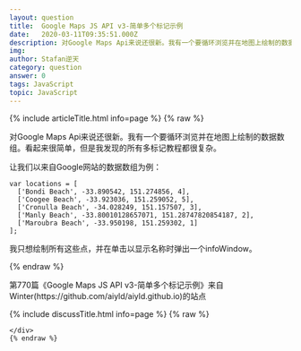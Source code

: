 ```yaml
---
layout: question
title:  Google Maps JS API v3-简单多个标记示例
date:   2020-03-11T09:35:51.000Z
description: 对Google Maps Api来说还很新。我有一个要循环浏览并在地图上绘制的数据数组。看起来很简单，但是我发现的所有多标记教程都很复杂。让我们以来自...
img: 
author: Stafan逆天
category: question
answer: 0
tags: JavaScript
topic: JavaScript
---
```

<div class="article-root">
  <div class="article">
    {% include articleTitle.html info=page %}
    {% raw %}
    <div class="article-content"><p><font style="vertical-align: inherit;"><font style="vertical-align: inherit;">对Google Maps Api来说还很新。</font><font style="vertical-align: inherit;">我有一个要循环浏览并在地图上绘制的数据数组。</font><font style="vertical-align: inherit;">看起来很简单，但是我发现的所有多标记教程都很复杂。</font></font></p>

<p><font style="vertical-align: inherit;"><font style="vertical-align: inherit;">让我们以来自Google网站的数据数组为例：</font></font></p>

<pre><code>var locations = [<font></font>
  ['Bondi Beach', -33.890542, 151.274856, 4],<font></font>
  ['Coogee Beach', -33.923036, 151.259052, 5],<font></font>
  ['Cronulla Beach', -34.028249, 151.157507, 3],<font></font>
  ['Manly Beach', -33.80010128657071, 151.28747820854187, 2],<font></font>
  ['Maroubra Beach', -33.950198, 151.259302, 1]<font></font>
];<font></font>
</code></pre>

<p><font style="vertical-align: inherit;"><font style="vertical-align: inherit;">我只想绘制所有这些点，并在单击以显示名称时弹出一个infoWindow。</font></font></p></div>
    {% endraw %}
  </div>
  <p class="winter_mark">第770篇《Google Maps JS API v3-简单多个标记示例》来自Winter(https://github.com/aiyld/aiyld.github.io)的站点</p>
  <div class="discuss-wrapper">
    {% include discussTitle.html info=page %}
    {% raw %}
    <div class="discuss-list">
    
    </div>
    {% endraw %}
  </div>
<div>
